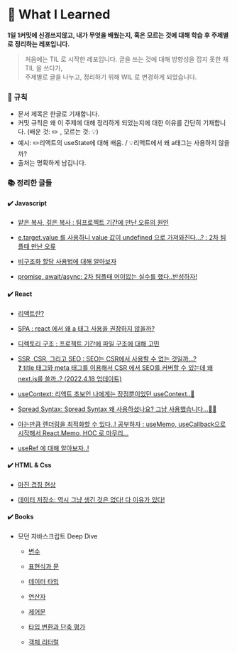 # 🚀 What I Learned

**1일 1커밋에 신경쓰지않고, 내가 무엇을 배웠는지, 혹은 모르는 것에 대해 학습 후 주제별로 정리하는 레포입니다.**

> 처음에는 TIL 로 시작한 레포입니다. 글을 쓰는 것에 대해 방향성을 잡지 못한 채 TIL 을 쓰다가, <br />
> 주제별로 글을 나누고, 정리하기 위해 WIL 로 변경하게 되었습니다.

### 📌 규칙 <br />

- 문서 제목은 한글로 기재합니다.
- 커밋 규칙은 왜 이 주제에 대해 정리하게 되었는지에 대한 이유를 간단히 기재합니다. (배운 것: ✏️ , 모르는 것: 💡)
- 예시: ✏️리액트의 useState에 대해 배움. / 💡리액트에서 왜 a태그는 사용하지 않을까?
- 출처는 명확하게 남깁니다.

### 📚 정리한 글들

#### ✔️ Javascript

- [얕은 복사, 깊은 복사 : 팀프로젝트 기간에 만난 오류의 원인](https://github.com/Nayeon97/WIL/blob/9f3c94f9a800aedb9dc6a7b8a757145f2ec86959/JS/%EC%96%95%EC%9D%80%20%EB%B3%B5%EC%82%AC,%20%EA%B9%8A%EC%9D%80%20%EB%B3%B5%EC%82%AC.md)

- [e.target.value 를 사용하니 value 값이 undefined 으로 가져와진다...? : 2차 팀플때 만난 오류](https://github.com/Nayeon97/WIL/blob/723a8595dd5473e84db4cf9050a97264d8a469aa/JS/currentTarget..%3F.md)

- [비구조화 할당 사용법에 대해 알아보자](https://github.com/Nayeon97/WIL/blob/c88d22ad72f56953ea4daf3431a8d9bf793bb077/JS/%EB%B9%84%EA%B5%AC%EC%A1%B0%ED%99%94%20%ED%95%A0%EB%8B%B9.md)

- [promise, await/async: 2차 팀플때 어이없는 실수를 했다..반성하자!](https://github.com/Nayeon97/WIL/blob/61f520801017fa38b44ee873f05d7919ec1f73f1/JS/promise.md)

#### ✔️ React <br />

- [리액트란?](https://github.com/Nayeon97/TIL/blob/1b3f3a8073d7eec0cc6d67a8dde53b553453e5ec/React/React.md)

- [SPA : react 에서 왜 a 태그 사용을 권장하지 않을까? ](https://github.com/Nayeon97/WIL/blob/69981caaf331f7c0078f4ac03c21a5eb621ff87b/React/SPA%EC%97%90%20%EB%8C%80%ED%95%B4%20%EC%95%8C%EA%B2%8C%EB%90%98%EB%8B%A4.md)

- [디렉토리 구조 : 프로젝트 기간에 파일 구조에 대해 고민](https://github.com/Nayeon97/WIL/blob/14d7d5aaf41a6525429643a82db96f59db1593f3/React/%EB%94%94%EB%A0%89%ED%86%A0%EB%A6%AC%EA%B5%AC%EC%A1%B0.md) <br />
- [SSR, CSR, 그리고 SEO : SEO는 CSR에서 사용할 수 없는 것일까...?  
  ❓ title 태그와 meta 태그를 이용해서 CSR 에서 SEO를 커버할 수 있는데 왜 next.js를 쓸까..? (2022.4.18 업데이트)](https://github.com/Nayeon97/WIL/blob/6e742e12758a1574f0cae9d0bb2c7dd3d40ab45a/React/SSR,%20CSR,%20SEO.md)

- [useContext: 리액트 초보인 나에게는 장점뿐이었던 useContext..🥲](https://github.com/Nayeon97/WIL/blob/1e90b7f51efd525ab1d2d2c3dbce17148ed4bf5f/React/useContext.md)

- [Spread Syntax: Spread Syntax 왜 사용하셨나요? 그냥 사용했습니다...🤦‍♀️](https://github.com/Nayeon97/WIL/blob/a60d5a1ec83a102ac767e15f9a27433821f6a84f/React/Spread%20Syntax.md)

- [아는만큼 렌더링을 최적화할 수 있다..! 공부하자 : useMemo, useCallback으로 시작해서 React.Memo, HOC 로 마무리...](<https://github.com/Nayeon97/WIL/blob/6377a358160b2d21ebfe78b806fa52b435566188/React/useMemo,%20useCallback(+React.memo).md>)

- [useRef 에 대해 알아보자..!](https://github.com/Nayeon97/WIL/blob/aa9ba98a8964883dce9f89ebab2a3820b801c156/React/useRef.md)

#### ✔️ HTML & Css

- [마진 겹침 현상](https://github.com/Nayeon97/WIL/blob/ab5789ee123bb2e47fe9c4c6010b1a1ef9f77f6e/Css/%EB%A7%88%EC%A7%84%EA%B2%B9%EC%B9%A8%ED%98%84%EC%83%81.md)

- [데이터 저장소: 역시 그냥 생긴 것은 없다! 다 이유가 있다! ](https://github.com/Nayeon97/WIL/blob/4bccaefe769f8e6ea718c9a53ff2dfc625e3227a/HTML,%20Css/%EB%8D%B0%EC%9D%B4%ED%84%B0%20%EC%A0%80%EC%9E%A5%EC%86%8C.md)

#### ✔️ Books

- 모던 자바스크립트 Deep Dive

  - [변수](https://github.com/Nayeon97/WIL/blob/4702e22c2cd4444240d3a3b05a17a2dae0f94fd6/Books/Modern_JS/4%EC%9E%A5_%EB%B3%80%EC%88%98.md)

  - [표현식과 문](https://github.com/Nayeon97/WIL/blob/358b9386554efbc248d6f3d44dd045d7d1aa8a82/Books/Modern_JS/5%EC%9E%A5_%ED%91%9C%ED%98%84%EC%8B%9D%EA%B3%BC%20%EB%AC%B8.md)

  - [데이터 타입](https://github.com/Nayeon97/WIL/blob/06b45fde8a6d83d4c48a3e45e4aabbaef8b05a45/Books/Modern_JS/6%EC%9E%A5_%EB%8D%B0%EC%9D%B4%ED%84%B0%20%ED%83%80%EC%9E%85.md)

  - [연산자](https://github.com/Nayeon97/WIL/blob/a057844e0911f4dcf4d3bda0a71acbe91dc4805f/Books/Modern_JS/7%EC%9E%A5_%EC%97%B0%EC%82%B0%EC%9E%90.md)

  - [제어문](Books/Modern_JS/8장_제어문.md)

  - [타입 변환과 단축 평가](https://github.com/Nayeon97/WIL/blob/6aa9cf050705ee4e21f555c9e63c74cbcee834a5/Books/Modern_JS/9%EC%9E%A5_%ED%83%80%EC%9E%85%20%EB%B3%80%ED%99%98%EA%B3%BC%20%EB%8B%A8%EC%B6%95%20%ED%8F%89%EA%B0%80.md)

  - [객체 리터럴](https://github.com/Nayeon97/WIL/blob/f96db861a7cdb0c279a2ad50687d64a4e7f2abf0/Books/Modern_JS/10%EC%9E%A5_%EA%B0%9D%EC%B2%B4%20%EB%A6%AC%ED%84%B0%EB%9F%B4.md)
